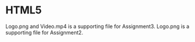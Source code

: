 # HTML5
Logo.png and Video.mp4 is a supporting file for Assignment3.
Logo.png is a supporting file for Assignment2.
